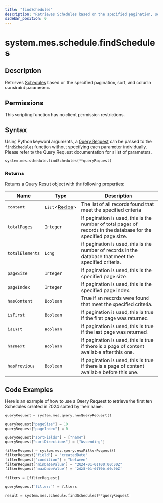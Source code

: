 ```yaml
---
title: "findSchedules"
description: "Retrieves Schedules based on the specified pagination, sort, and column constraint parameters."
sidebar_position: 0
---
```


# system.mes.schedule.findSchedules
## Description

Retrieves [Schedules](../../data-model/schedule-model/schedule.md) based on the specified pagination, sort, and column constraint parameters.

## Permissions

This scripting function has no client permission restrictions.

## Syntax
Using Python keyword arguments, a [Query Request](../query-script-api/new-query-request.md) can be passed to the `findSchedules` function
without specifying each parameter individually. Please refer to the Query Request documentation for a list of parameters.
```python
system.mes.schedule.findSchedules(**queryRequest)
```

### Returns

Returns a Query Result object with the following properties:

| Name            | Type                                                           | Description                                                                                                      |
|-----------------|----------------------------------------------------------------|------------------------------------------------------------------------------------------------------------------|
| `content`       | `List`\<[Recipe](../../data-model/schedule-model/schedule.md)> | The list of all records found that meet the specified criteria                                                   |
| `totalPages`    | `Integer`                                                      | If pagination is used, this is the number of total pages of records in the database for the specified page size. |
| `totalElements` | `Long`                                                         | If pagination is used, this is the number of records in the database that meet the specified criteria.           |
| `pageSize`      | `Integer`                                                      | If pagination is used, this is the specified page size.                                                          |
| `pageIndex`     | `Integer`                                                      | If pagination is used, this is the specified page index.                                                         |
| `hasContent`    | `Boolean`                                                      | True if an records were found that meet the specified criteria.                                                  |
| `isFirst`       | `Boolean`                                                      | If pagination is used, this is true if the first page was returned.                                              |
| `isLast`        | `Boolean`                                                      | If pagination is used, this is true if the last page was returned.                                               |
| `hasNext`       | `Boolean`                                                      | If pagination is used, this is true if there is a page of content available after this one.                      |
| `hasPrevious`   | `Boolean`                                                      | If pagination is used, this is true if there is a page of content available before this one.                     |

## Code Examples

Here is an example of how to use a Query Request to retrieve the first ten Schedules created in 2024 sorted by their name.


```python
queryRequest = system.mes.query.newQueryRequest()  

queryRequest["pageSize"] = 10
queryRequest["pageIndex"] = 0

queryRequest["sortFields"] = ["name"]
queryRequest["sortDirections"] = ["Ascending"]

filterRequest = system.mes.query.newFilterRequest()  
filterRequest["field"] = "createdDate"  
filterRequest["condition"] = "between"  
filterRequest["minDateValue"] = "2024-01-01T00:00:00Z"
filterRequest["maxDateValue"] = "2025-01-01T00:00:00Z"
    
filters = [filterRequest]  
  
queryRequest["filters"] = filters  

result = system.mes.schedule.findSchedules(**queryRequest)
```

